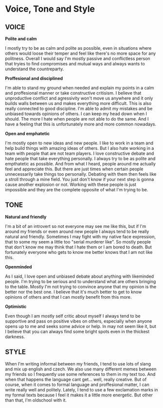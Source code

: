 # **Voice, Tone and Style**

## **VOICE**

**Polite and calm**

I mostly try to be as calm and polite as possible, even in situations where others would loose their temper and feel like there's no more space for any politness. Overall I would say I'm mostly passive and conflictless person that tryies to find compromises and mutual ways and always wants to understand the countreparty.

**Proffesional and disciplined**

I'm able to stand my ground when needed and explain my points in a calm and proffesional manner or take constructive critisism. I believe that unproductive conflict and agressivity won't move us anywhere and it only builds walls between us and makes everything more difficult. This is also really connected to good discipline. I'm able to admit my mistakes and be unbiased towards opinions of others. I can keep my head down when I should. The more I hate when people are not able to do the same. And I have a feeling that this is unfortunately more and more common nowadays.

**Open and emphatetic**

I'm mostly open to new ideas and new people. I like to work in a team and help build things with amazing ideas of others. But I also hate working in a team with people that are not team players. I love constructive debate and hate people that take everything personally. I always try to be as polite and empthatetic as possible. And from what I heard, people around me actually feel and appreciate this. But there are just times when certain people unnecessarily take things too personally. Debating with them then feels like a stroll through a mine field. You just don't know if your next step is gonna cause another explosion or not. Working with these people is just impossible and they are the complete opposite of what I'm trying to be.

## **TONE**

**Natural and friendly**

I'm a bit of an introvert so not everyone may see me like this, but if I'm around my friends or even around new people I always tend to be really natural and friendly. Sometimes I may fight with my native face expression, that to some my seem a little too "serial murderer like". So mostly people that don't know me may think that I hate them or I am bored to death. But fortunately everyone who gets to know me better knows that I am not like this.

**Openminded**

As I said, I love open and unbiased debate about anything with likeminded people. I'm trying to be serious and to understand what are others bringing to the table. Mostly I'm not trying to convince anyone that my opinion is the better nor the best one. I believe that it's much better to get to know opinions of others and that I can mostly benefit from this more.

**Optimistic**

Even though I am mostly self critic about myself I always tend to be supportive and pass on positive vibes on others, especially when anyone opens up to me and seeks some advice or help. In may not seem like it, but I believe that you can always find some bright spots even in the thickest darkness.

## **STYLE**

When I'm writing informal between my friends, I tend to use lots of slang and mix up english and czech. We also use many different memes between my friends so I frequently use some references to them in my text too. And when that happens the language cant get... well, really creative. But of course, when it comes to formal language and proffesional matter, I can write really well and politely. Lately, I tend to use a few exclamation marks in my formal texts because I feel it makes it a little more energetic. But other than that, I'm oldschool with it.
